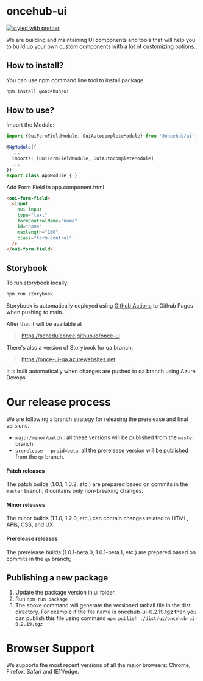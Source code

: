 # oncehub-ui

[![styled with prettier](https://img.shields.io/badge/styled_with-prettier-ff69b4.svg)](https://github.com/prettier/prettier)

We are building and maintaining UI components and tools that will help you to build up your own custom components with a lot of customizing options..

## How to install?

You can use npm command line tool to install package.

```sh
npm install @oncehub/ui
```

## How to use?

Import the Module:

```ts
import {OuiFormFieldModule, OuiAutocompleteModule} from '@oncehub/ui';

@NgModule({
  ...
  imports: [OuiFormFieldModule, OuiAutocompleteModule]
  ...
})
export class AppModule { }
```

Add Form Field in app.component.html

```html
<oui-form-field>
  <input
    oui-input
    type="text"
    formControlName="name"
    id="name"
    maxlength="100"
    class="form-control"
  />
</oui-form-field>
```

## Storybook

To run storybook locally:

```sh
npm run storybook
```

Storybook is automatically deployed using [Github Actions](.github/workflows/deploy-storybook.yml) to Github Pages when pushing to main.

After that it will be available at

> https://scheduleonce.github.io/once-ui

There's also a version of Storybook for qa branch:

> https://once-ui-qa.azurewebsites.net

It is built automatically when changes are pushed to qa branch using Azure Devops

# Our release process

We are following a branch strategy for releasing the prerelease and final versions.

- `major/minor/patch` : all these versions will be published from the `master` branch.
- `prerelease --preid=beta`: all the prerelease version will be published from the `qa` branch.

#### Patch releases

The patch builds (1.0.1, 1.0.2, etc.) are prepared based on commits in the `master` branch;
it contains only non-breaking changes.

#### Minor releases

The minor builds (1.1.0, 1.2.0, etc.) can contain changes related to HTML, APIs, CSS, and UX.

#### Prerelease releases

The prerelease builds (1.0.1-beta.0, 1.0.1-beta.1, etc.) are prepared based on commits in the `qa` branch;

## Publishing a new package

1. Update the package version in ui folder.
2. Run `npm run package`
3. The above command will generate the versioned tarball file in the dist directory. For example if
   the file name is oncehub-ui-0.2.19.tgz then you can publish this file using command `npm publish ./dist/ui/oncehub-ui-0.2.19.tgz`

# Browser Support

We supports the most recent versions of all the major browsers: Chrome, Firefox, Safari and IE11/edge.

